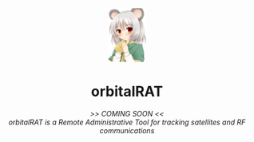 <div align="center">
  <img src="https://github.com/Sargastico/orbitalRAT/blob/main/assets/265158226016212.webp" width="15%">
  <h1>orbitalRAT</h1>
  <i>>> COMING SOON <<</i><br>
  <i>orbitalRAT is a Remote Administrative Tool for tracking satellites and RF communications</b></i>
</div>
